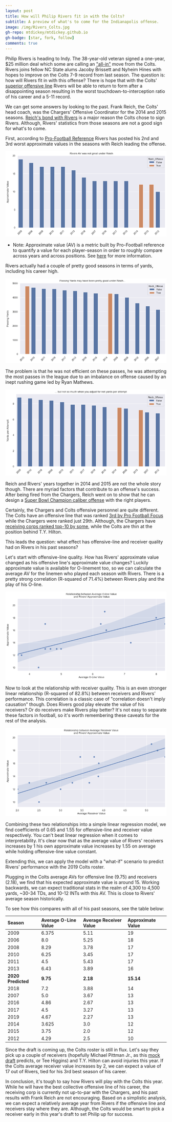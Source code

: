 ```yaml
---
layout: post
title: How will Philip Rivers fit in with the Colts?
subtitle: A preview of what's to come for the Indianapolis offense.
image: /img/Rivers_Colts.jpg
gh-repo: mtdickey/mtdickey.github.io
gh-badge: [star, fork, follow]
comments: true
---
```


Philip Rivers is heading to Indy.  The 38-year-old veteran signed a one-year, $25 million deal which some are calling an ["all-in"](https://www.theringer.com/nfl/2020/3/18/21184726/philip-rivers-indianapolis-colts-jacoby-brissett-nfl-free-agency) move from the Colts.  Rivers joins fellow NC State alums Jacoby Brissett and Nyheim Hines with hopes to improve on the Colts 7-9 record from last season.  The question is: how will Rivers fit in with this offense?  There is hope that with the Colts' [superior offensive line](https://www.colts.com/news/offensive-line-third-best-nfl-pro-football-focus-2019) Rivers will be able to return to form after a disappointing season resulting in the worst touchdown-to-interception ratio of his career and a 5-11 record.

We can get some answers by looking to the past.  Frank Reich, the Colts' head coach, was the Chargers' Offensive Coordinator for the 2014 and 2015 seasons.  [Reich's bond with Rivers](https://www.colts.com/news/frank-reich-philip-rivers-los-angeles-chargers-san-diego-interview) is a major reason the Colts chose to sign Rivers.  Although, Rivers' statistics from those seasons are not a good sign for what's to come.

First, according to [Pro-Football Reference](https://www.pro-football-reference.com/players/R/RivePh00.htm) Rivers has posted his 2nd and 3rd worst approximate values in the seasons with Reich leading the offense.

![Rivers_Reich_AV](https://raw.githubusercontent.com/mtdickey/mtdickey.github.io/master/img/Rivers_Reich_AV.png)
  - Note: Approximate value (AV) is a metric built by Pro-Football reference to quantify a value for each player-season in order to roughly compare across years and across positions. See [here](https://www.pro-football-reference.com/blog/index6b92.html?p=465) for more information.
  
Rivers actually had a couple of pretty good seasons in terms of yards, including his career high.

![Rivers_Reich_Yards](https://raw.githubusercontent.com/mtdickey/mtdickey.github.io/master/img/Rivers_Reich_Yards.png)

The problem is that he was not efficient on these passes, he was attempting the most passes in the league due to an imbalance on offense caused by an inept rushing game led by Ryan Mathews. 

![Rivers_Reich_YPA](https://raw.githubusercontent.com/mtdickey/mtdickey.github.io/master/img/Rivers_Reich_YPA.png)

Reich and Rivers' years together in 2014 and 2015 are not the whole story though.  There are myriad factors that contribute to an offense's success.  After being fired from the Chargers, Reich went on to show that he can design a [Super Bowl Champion caliber offense](https://www.pro-football-reference.com/teams/phi/2017.htm) with the right players.

Certainly, the Chargers and Colts offensive personnel are quite different.  The Colts have an offensive line that was ranked [3rd by Pro Football Focus](https://www.colts.com/news/offensive-line-third-best-nfl-pro-football-focus-2019) while the Chargers were ranked just 29th.  Although, the Chargers have [receiving corps ranked top-10 by some](https://www.sbnation.com/nfl/2019/5/30/18635928/nfl-wide-receiver-corps-power-rankings-team-2019), while the Colts are thin at the position behind T.Y. Hilton.

This leads the question: what effect has offensive-line and receiver quality had on Rivers in his past seasons?

Let's start with offensive-line quality.  How has Rivers' approximate value changed as his offensive line's approximate value changes?  Luckily approximate value is available for O-linement too, so we can calculate the average AV for the linemen who played each season with Rivers.  There is a pretty strong correlation (R-squared of 71.4%) between Rivers play and the play of his O-line.

![Rivers_Oline_Corr](https://raw.githubusercontent.com/mtdickey/mtdickey.github.io/master/img/Rivers_OLine_AV_Corr.png)

Now to look at the relationship with receiver quality.  This is an even stronger linear relationship (R-squared of 82.8%) between receivers and Rivers' performance.  This correlation is a classic case of "correlation doesn't imply causation" though.  Does Rivers good play elevate the value of his receivers?  Or do receivers make Rivers play better?  It's not easy to separate these factors in football, so it's worth remembering these caveats for the rest of the analysis.

![Rivers_Receivers_Corr](https://raw.githubusercontent.com/mtdickey/mtdickey.github.io/master/img/Rivers_Receiver_AV_Corr.png)

Combining these two relationships into a simple linear regression model, we find coefficients of 0.65 and 1.55 for offensive-line and receiver value respectively.  You can't beat linear regression when it comes to interpretability.  It's clear now that as the average value of Rivers' receivers increases by 1 his own approximate value increases by 1.55 on average while holding offensive-line value constant.

Extending this, we can apply the model with a "what-if" scenario to predict Rivers' performance with the 2019 Colts roster.

Plugging in the Colts average AVs for offensive line (9.75) and receivers (2.18), we find that his expected approximate value is around 15.  Working backwards, we can expect traditional stats in the realm of 4,300 to 4,500 yards, ~30-34 TDs, and 10-12 INTs with this AV.  This is close to Rivers' average season historically.

To see how this compares with all of his past seasons, see the table below:

| Season | Average O-Line Value | Average Receiver Value | Approximate Value |
| :--- |:--- | :--- | :--- |
| 2009 | 6.375 | 5.11 | 19 |
| 2006 | 8.0|5.25| 18 |
| 2008 | 8.29 | 3.78 | 17 |
| 2010 | 6.25|3.45 | 17 |
| 2011 | 4.5 |5.43 | 17 |
| 2013 | 6.43 | 3.89 | 16 |
| **2020 Predicted** | **9.75** | **2.18** | **15.14** |
| 2018 | 7.2 | 3.88 | 14 |
| 2007 | 5.0 | 3.67 | 13 |
| 2016 | 4.86 | 2.67| 13 |
| 2017 | 4.5 | 3.27 | 13 |
| 2019 | 4.67 | 2.27 |13 |
| 2014 | 3.625| 3.0 | 12 |
| 2015| 3.75 | 2.0 | 12 |
| 2012 | 4.29 | 2.5 | 10 |

Since the draft is coming up, the Colts roster is still in flux.  Let's say they pick up a couple of receivers (hopefully Michael Pittman Jr., as this [mock draft](https://coltswire.usatoday.com/2020/04/20/2020-nfl-mock-draft-indianapolis-colts-final-7-round-projections-trades/) predicts, or Tee Higgins) and T.Y. Hilton can avoid injuries this year.  If the Colts average receiver value increases by 2, we can expect a value of 17 out of Rivers, tied for his 3rd best season of his career.

In conclusion, it's tough to say how Rivers will play with the Colts this year.  While he will have the best collective offensive line of his career, the receiving corp is currently not up-to-par with the Chargers, and his past results with Frank Reich are not encouraging.  Based on a simplistic analysis, we can expect a relatively average year from Rivers if the offensive line and receivers stay where they are.  Although, the Colts would be smart to pick a receiver early in this year's draft to set Philip up for success.